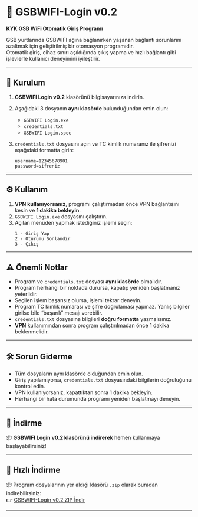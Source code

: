 # 📶 GSBWIFI-Login v0.2  
**KYK GSB WiFi Otomatik Giriş Programı**

GSB yurtlarında GSBWIFI ağına bağlanırken yaşanan bağlantı sorunlarını azaltmak için geliştirilmiş bir otomasyon programıdır.  
Otomatik giriş, cihaz sınırı aşıldığında çıkış yapma ve hızlı bağlantı gibi işlevlerle kullanıcı deneyimini iyileştirir.

---

## 🧩 Kurulum

1. **GSBWIFI Login v0.2** klasörünü bilgisayarınıza indirin.
2. Aşağıdaki 3 dosyanın **aynı klasörde** bulunduğundan emin olun:  
   - `GSBWIFI Login.exe`  
   - `credentials.txt`  
   - `GSBWIFI Login.spec`

3. `credentials.txt` dosyasını açın ve TC kimlik numaranız ile şifrenizi aşağıdaki formatta girin:
   ```
   username=12345678901
   password=sifreniz
   ```

---

## ⚙️ Kullanım

1. **VPN kullanıyorsanız**, programı çalıştırmadan önce VPN bağlantısını kesin ve **1 dakika bekleyin**.
2. `GSBWIFI Login.exe` dosyasını çalıştırın.
3. Açılan menüden yapmak istediğiniz işlemi seçin:
   ```
   1 - Giriş Yap
   2 - Oturumu Sonlandır
   3 - Çıkış
   ```

---

## ⚠️ Önemli Notlar

- Program ve `credentials.txt` dosyası **aynı klasörde** olmalıdır.
- Program herhangi bir noktada durursa, kapatıp yeniden başlatmanız yeterlidir.
- Seçilen işlem başarısız olursa, işlemi tekrar deneyin.
- Program TC kimlik numarası ve şifre doğrulaması yapmaz. Yanlış bilgiler girilse bile “başarılı” mesajı verebilir.
- `credentials.txt` dosyasına bilgileri **doğru formatta** yazmalısınız.
- **VPN** kullanımından sonra program çalıştırılmadan önce 1 dakika beklenmelidir.

---

## 🛠️ Sorun Giderme

- Tüm dosyaların aynı klasörde olduğundan emin olun.
- Giriş yapılamıyorsa, `credentials.txt` dosyasındaki bilgilerin doğruluğunu kontrol edin.
- VPN kullanıyorsanız, kapattıktan sonra 1 dakika bekleyin.
- Herhangi bir hata durumunda programı yeniden başlatmayı deneyin.

---

## 🔗 İndirme

📦 **GSBWIFI Login v0.2 klasörünü indirerek** hemen kullanmaya başlayabilirsiniz!

---

## 🔽 Hızlı İndirme

📦 Program dosyalarının yer aldığı klasörü `.zip` olarak buradan indirebilirsiniz:  
👉 [GSBWIFI-Login v0.2 ZIP İndir](https://github.com/burakozdelen/GSBWIFI-Login-v0.2/tree/main/GSBWIFI%20Login%20v0.2/releases)

---
